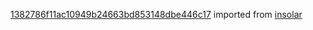 [1382786f11ac10949b24663bd853148dbe446c17](https://github.com/insolar/insolar/commit/1382786f11ac10949b24663bd853148dbe446c17) imported from [insolar](https://github.com/insolar/insolar)
